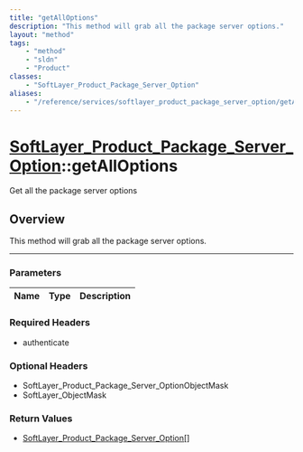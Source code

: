 ```yaml
---
title: "getAllOptions"
description: "This method will grab all the package server options."
layout: "method"
tags:
    - "method"
    - "sldn"
    - "Product"
classes:
    - "SoftLayer_Product_Package_Server_Option"
aliases:
    - "/reference/services/softlayer_product_package_server_option/getAllOptions"
---
```

# [SoftLayer_Product_Package_Server_Option](/reference/services/SoftLayer_Product_Package_Server_Option)::getAllOptions


Get all the package server options


## Overview 
This method will grab all the package server options. 

-----

### Parameters 
|Name | Type | Description |
| --- | --- | --- |


### Required Headers
* authenticate


### Optional Headers
* SoftLayer_Product_Package_Server_OptionObjectMask
* SoftLayer_ObjectMask

### Return Values
* <a href='/reference/datatypes/SoftLayer_Product_Package_Server_Option'>SoftLayer_Product_Package_Server_Option[] </a>




